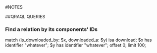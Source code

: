 #NOTES

##QRAQL QUERIES

### Find a relation by its components' IDs

match (is_downloaded_by: $x, downloaded_a: $y) isa download; 
$x has identifier "whatever"; $y has identifier "whatever"; offset 0; limit 100;